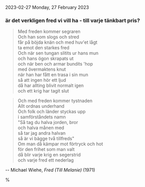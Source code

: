 2023-02-27 Monday, 27 February 2023

### är det verkligen fred vi vill ha - till varje tänkbart pris?

> Med freden kommer segraren  
  Och han som slogs och stred  
  får på böjda knän och med huv'et lågt  
  ta emot den starkes fred  
  Och när sen tungan slitits ur hans mun  
  och hans ögon skrapats ut  
  och när ben och armar bundits 'hop  
  med övermaktens knut  
  när han har fått en trasa i sin mun  
  så att ingen hör ett ljud  
  då har allting blivit normalt igen  
  och ett krig har tagit slut  

> Och med freden kommer tystnaden  
  Allt ordnas underhand  
  Och folk och länder styckas upp  
  i samförståndets namn  
  "Så tag du halva jorden, bror  
  och halva månen med  
  så tar jag andra halvan  
  så är vi bägge två tillfreds"  
  Om man då kämpar mot förtryck och hot  
  för den frihet som man valt  
  då blir varje krig en segerstrid  
  och varje fred ett nederlag  

-- Michael Wiehe, *Fred (Till Melanie)* (1971)

%
